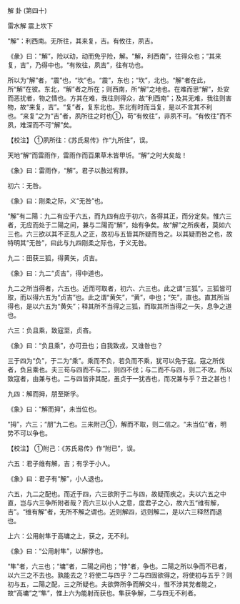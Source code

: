 解 卦 (第四十)

雷水解 震上坎下

“解”：利西南。无所往，其来复，吉。有攸往，夙吉。

《彖》曰：“解”，险以动，动而免乎险，解。“解，利西南”，往得众也；“其来复，吉”，乃得中也。“有攸往，夙吉”，往有功也。

所以为“解”者，“震”也，“坎”也。“震”，东也；“坎”，北也。“解”者在此，所“解”在彼。东北，“解”者之所在；则西南，所“解”之地也。在难而思“解”，处安而恶扰者，物之情也。方其在难，我往则得众，故“利西南”；及其无难，我往则害物，故“来复，吉”。“复”者，复东北也。东北有时而当复，是以不言其不利也。“来复”之为“吉”者，夙所往之时也①，苟“有攸往”，非夙不可。“有攸往”而不夙，难深而不可“解”矣。

【校注】 ①夙所往：《苏氏易传》作“九所住”，误。

天地“解”而雷雨作，雷雨作而百果草木皆甲圻。“解”之时大矣哉！

《象》曰：雷雨作，“解”。君子以赦过宥罪。

初六：无咎。

《象》曰：刚柔之际，义“无咎”也。

“解”有二陽：九二有应于六五，而九四有应于初六，各得其正，而分定矣。惟六三者，无应而处于二陽之间，兼与二陽而“解”，始有争矣。故“解”之所疾者，莫如六三也。六三欲以其不正乱人之正，故初与五皆其所疑而咎之。以其疑而咎之也，故特明其“无咎”，曰此与九四刚柔之际也，于义无咎。

九二：田获三狐，得黄矢，贞吉。

《象》曰：九二“贞吉”，得中道也。

九二之所当得者，六五也。近而可取者，初六、六三也。此之谓“三狐”。三狐皆可取，而以得六五为“贞吉”也。此之谓“黄矢”，“黄”，中也；“矢”，直也。直其所当得也，是以六五为“黄矢”；释其所不当得之三狐，而取其所当得之一矢，息争之道也。

六三：负且乘，致寇至，贞吝。

《象》曰：“负且乘”，亦可丑也；自我致戎，又谁咎也？

三于四为“负”，于二为“乘”。乘而不负，若负而不乘，犹可以免于寇。寇之所伐者，负且乘也。夫三苟与四而不与二，则四不伐；与二而不与四，则二不攻。所以致寇者，由兼与也。二与四皆非其配，虽贞于一犹吝也，而况兼与乎？丑之甚也！

九四：解而拇，朋至斯孚。

《象》曰：“解而拇”，未当位也。

“拇”，六三；“朋”九二也。三来附己①，解而不取，则二信之。“未当位”者，明势不可以争也。

【校注】 ①附己：《苏氏易传》作“附已”，误。

六五：君子维有解，吉；有孚于小人。

《象》曰：君子有“解”，小人退也。

六五，九二之配也。而近于四，六三欲附于二与四，故疑而疾之。夫以六五之中直，岂与六三争所附者哉？而六三以小人之意，度君子之心，故六五“维有解，吉”。“维有解”者，无所不解之谓也。近则解四，远则解二，是以六三释然而退也。

上六：公用射隼于高墉之上，获之，无不利。

《象》曰：“公用射隼”，以解悖也。

“隼”者，六三也；“墉”者，二陽之间也；“悖”者，争也。二陽之所以争而不已者，以六三之不去也。孰能去之？将使二与四乎？二与四固欲得之，将使初与五乎？则初与五，二陽之配，三之所疑也。夫欲弊所争而解交斗，惟不涉其党者能之，故“高墉”之“隼”，惟上六为能射而获也。隼获争解，二与四无不利者。

